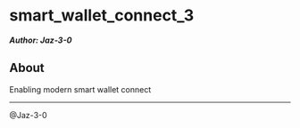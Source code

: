 # smart_wallet_connect_3

_**Author: Jaz-3-0**_

## About

Enabling modern smart wallet connect

----------

@Jaz-3-0
